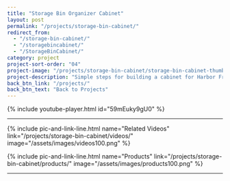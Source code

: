 ```yaml
---
title: "Storage Bin Organizer Cabinet"
layout: post
permalink: "/projects/storage-bin-cabinet/"
redirect_from:
  - "/storage-bin-cabinet/"
  - "/storagebincabinet/"
  - "/StorageBinCabinet/"
category: project
project-sort-order: "04"
project-image: "/projects/storage-bin-cabinet/storage-bin-cabinet-thumbnail-320.jpg"
project-description: "Simple steps for building a cabinet for Harbor Freight Storage Bin Cases, either rolling or stationary."
back_btn_link: "/projects/"
back_btn_text: "Back to Projects"
---
```


{% include youtube-player.html id="59mEuky9gU0" %}

<p style="clear: left"></p>

<hr class="hr-thick">

<p></p>

{% include pic-and-link-line.html
  name="Related Videos"
  link="/projects/storage-bin-cabinet/videos/"
  image="/assets/images/videos100.png" %}

{% include pic-and-link-line.html
  name="Products"
  link="/projects/storage-bin-cabinet/products/"
  image="/assets/images/products100.png" %}

<hr class="hr-thick">

<p></p>
